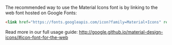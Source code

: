 The recommended way to use the Material Icons font is by linking to the web font
hosted on Google Fonts:

```html
<link href="https://fonts.googleapis.com/icon?family=Material+Icons" rel="stylesheet">
```

Read more in our full usage guide:
http://google.github.io/material-design-icons/#icon-font-for-the-web
